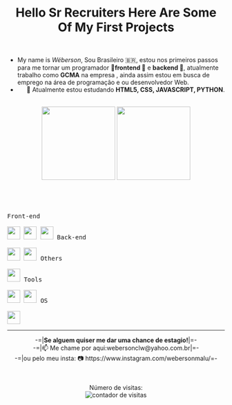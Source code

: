 
  <!--
  **webersonclw/webersonclw** is a ✨ _special_ ✨ repository because its `README.md` (this file) appears on your GitHub profile.

  Here are some ideas to get you started:

  - 👋 Hi, I’m @webersonclw
  - 👀 I’m interested in ... LEARN PROGRAMMING AND BE ABLE TO CHANGE AREAS
  - 🌱 I’m currently learning ...PYTHON; GIT AND GITHUB; HTML5!!
  - 💞️ I’m looking to collaborate on ... WHAT IT NEEDS TO EVOLVE
  - 📫 How to reach me ...https://www.linkedin.com/in/weberson-santos-3b13aa21b/
  - 🏄‍♂️  **Git e GitHub!!** Finished With Success!!  👊
  - 🏄  First **PYTHON** Module Completed! 👊
  - 🏄  Second **PYTHON** Module Completed! 👊
  - 🏄  Third **PYTHON** In Process....  👊
  - 🏄  **Html5 - Css3 - JavaScripT** Finished the Basic!! 👊
  - 😰  **Html5 - Css3 - JavaScripT** Intermediary in Progress!! 🤲
-->

<header>
  <h1>Hello Sr Recruiters Here Are Some Of My First Projects</h1>  
  <br>
  <article>
    <ul>
      <li align="left">My name is <i>Wéberson</i>, Sou Brasileiro 🇧🇷, estou nos primeiros passos para me tornar um programador 🔭<strong>frontend 🔭</strong> e <strong>backend 🔭</strong>, atualmente trabalho como <strong>GCMA</strong> na empresa <a href="https://prefeituradeatibaia.com.br"></a>, ainda assim estou em busca de emprego na área de programação e ou desenvolvedor Web.</li>
      <li align="right">🔭 Atualmente estou estudando <strong>HTML5, CSS, JAVASCRIPT, PYTHON</strong>.</li>
    </ul>
  </article>
  <br>
  
  <section>
     <a>
      <img height="170vw" alt="" src="https://github-readme-stats.vercel.app/api?username=webersonclw&show_icons=true&theme=ocean_dark&include_all_commits=true&count_private=true" />
      <img height="170vw" alt="" src="https://github-readme-stats.vercel.app/api/top-langs/?username=webersonclw&layout=compact&langs_count=7&bg_color=5,511,115&text_color=CCF&title_color=FCF" />
    </a>
  </section>
  
</header>

<br>

<section>
  <kbd>
    <kbd>Front-end</kbd>
    <br>
    <br>
    <img width="30px" src="https://cdn.jsdelivr.net/gh/devicons/devicon/icons/html5/html5-original.svg" /> 
    <img width="30px" src="https://cdn.jsdelivr.net/gh/devicons/devicon/icons/css3/css3-plain.svg" /> 
    <img width="30px" src="https://cdn.jsdelivr.net/gh/devicons/devicon/icons/javascript/javascript-original.svg" />
    
  </kbd>
  <kbd>
    <kbd>Back-end</kbd>
    <br>
    <br>
    <img width="30px" src="https://cdn.jsdelivr.net/gh/devicons/devicon/icons/python/python-original.svg" />
    <img width="30px" src="https://cdn.jsdelivr.net/gh/devicons/devicon/icons/php/php-original.svg" />
  </kbd>
  <kbd>
    <kbd>Others</kbd>
    <br>
    <br>
    <img width="30px" src="https://cdn.jsdelivr.net/gh/devicons/devicon/icons/python/python-original.svg" />
  </kbd>
  <kbd>
    <kbd>Tools</kbd>
    <br>
    <br>
    <img width="30px" src="https://cdn.jsdelivr.net/gh/devicons/devicon/icons/vscode/vscode-original.svg" />
    <img width="30px" src="https://cdn.jsdelivr.net/gh/devicons/devicon/icons/gimp/gimp-original.svg" />
  </kbd>
  <kbd>
    <kbd>OS</kbd>
    <br>
    <br>
    <img width="30px" src="https://cdn.jsdelivr.net/gh/devicons/devicon/icons/ubuntu/ubuntu-plain.svg" />
  </kbd>
</section>
<hr>

<footer align="center">
  <p align="center">
    -=|<strong>Se alguem quiser me dar uma chance de estagio!</strong>|=-<br>
    -=|📫 Me chame por aqui:webersonclw@yahoo.com.br|=-<br>
    -=|ou pelo meu insta: 📷 https://www.instagram.com/webersonmalu/=-
  </p>
  <br>
  <p align="center">
    Número de visitas: <br> <img src="https://profile-counter.glitch.me/webersonclw/count.svg" alt="contador de visitas">
  </p>
  <br>
  <p align="left">

</footer>


